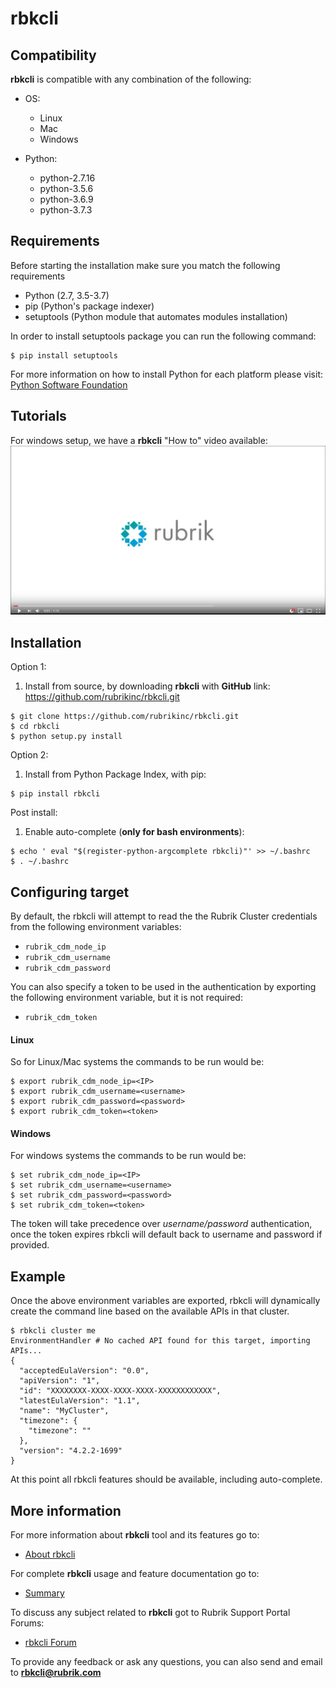 # rbkcli

## Compatibility

**rbkcli** is compatible with any combination of the following:
 - OS: 
	* Linux
	* Mac
	* Windows
	
 - Python:
	* python-2.7.16
	* python-3.5.6
	* python-3.6.9
	* python-3.7.3

## Requirements

Before starting the installation make sure you match the following requirements
 - Python (2.7, 3.5-3.7)
 - pip (Python's package indexer)
 - setuptools (Python module that automates modules installation)
 
In order to install setuptools package you can run the following command:
 
```
$ pip install setuptools
```

For more information on how to install Python for each platform please visit: [Python Software Foundation](https://www.python.org/)

## Tutorials
For windows setup, we have a **rbkcli** "How to" video available:
[![rbkcli How to install on Windows.](rbkcli_how_to_windows.JPG)](https://youtu.be/OR0EgzBLADc "rbkcli How to install on Windows")

## Installation

Option 1:

1. Install from source, by downloading **rbkcli** with **GitHub** link: https://github.com/rubrikinc/rbkcli.git

```
$ git clone https://github.com/rubrikinc/rbkcli.git
$ cd rbkcli
$ python setup.py install
```


Option 2:
1. Install from Python Package Index, with pip:

```
$ pip install rbkcli
```

Post install:
1. Enable auto-complete (**only for bash environments**):

```
$ echo ' eval "$(register-python-argcomplete rbkcli)"' >> ~/.bashrc
$ . ~/.bashrc
```

## Configuring target

By default, the rbkcli will attempt to read the the Rubrik Cluster credentials from the following environment variables:

* `rubrik_cdm_node_ip`
* `rubrik_cdm_username`
* `rubrik_cdm_password`

You can also specify a token to be used in the authentication by exporting the following environment variable, but it is not required:
* `rubrik_cdm_token`

#### Linux

So for Linux/Mac systems the commands to be run would be:

```
$ export rubrik_cdm_node_ip=<IP>
$ export rubrik_cdm_username=<username>
$ export rubrik_cdm_password=<password>
$ export rubrik_cdm_token=<token>
```

#### Windows

For windows systems the commands to be run would be:

```
$ set rubrik_cdm_node_ip=<IP>
$ set rubrik_cdm_username=<username>
$ set rubrik_cdm_password=<password>
$ set rubrik_cdm_token=<token>
```

The token will take precedence over *username/password* authentication, once the token expires rbkcli will default back to username and password if provided.

## Example
Once the above environment variables are exported, rbkcli will dynamically create the command line based on the available APIs in that cluster.

```
$ rbkcli cluster me
EnvironmentHandler # No cached API found for this target, importing APIs...
{
  "acceptedEulaVersion": "0.0",
  "apiVersion": "1",
  "id": "XXXXXXXX-XXXX-XXXX-XXXX-XXXXXXXXXXXX",
  "latestEulaVersion": "1.1",
  "name": "MyCluster",
  "timezone": {
    "timezone": ""
  },
  "version": "4.2.2-1699"
}
```

At this point all rbkcli features should be available, including auto-complete.

## More information

For more information about **rbkcli** tool and its features go to:
* [About rbkcli](about.md)

For complete **rbkcli** usage and feature documentation go to:
* [Summary](SUMMARY.md)

To discuss any subject related to **rbkcli** got to Rubrik Support Portal Forums:
* [rbkcli Forum](https://support.rubrik.com/s/topic/0TO1W000000AQVdWAO/rbkcli)

To provide any feedback or ask any questions, you can also send and email to **rbkcli@rubrik.com**
